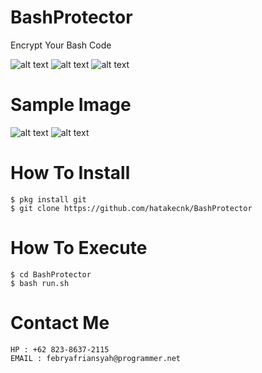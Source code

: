 # BashProtector
Encrypt Your Bash Code 

![alt text](https://img.shields.io/badge/Coded-xNot_Found-blue.svg)
![alt text](https://img.shields.io/badge/Size-5.00KB-yellow.svg)
![alt text](https://img.shields.io/badge/Bash-green.svg)

# Sample Image
![alt text](https://raw.githubusercontent.com/hatakecnk/hatakecnk.github.io/master/IMG_20190705_130508.jpg)
![alt text](https://raw.githubusercontent.com/hatakecnk/hatakecnk.github.io/master/IMG_20190705_131109.jpg)

# How To Install
```
$ pkg install git
$ git clone https://github.com/hatakecnk/BashProtector
```

# How To Execute
```
$ cd BashProtector
$ bash run.sh
```

# Contact Me
```
HP : +62 823-8637-2115
EMAIL : febryafriansyah@programmer.net
```
